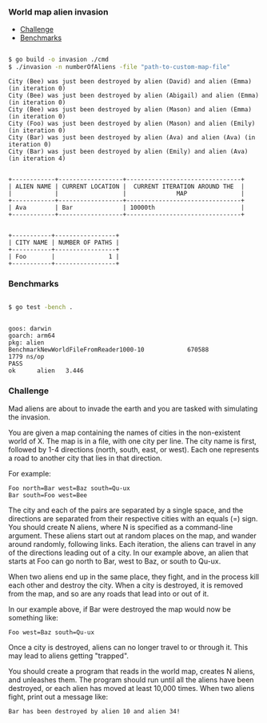 ### World map alien invasion

- [Challenge](#challenge)
- [Benchmarks](#benchmarks)


```sh

$ go build -o invasion ./cmd
$ ./invasion -n numberOfAliens -file "path-to-custom-map-file"

```

```
City (Bee) was just been destroyed by alien (David) and alien (Emma) (in iteration 0)
City (Bee) was just been destroyed by alien (Abigail) and alien (Emma) (in iteration 0)
City (Bee) was just been destroyed by alien (Mason) and alien (Emma) (in iteration 0)
City (Foo) was just been destroyed by alien (Mason) and alien (Emily) (in iteration 0)
City (Bar) was just been destroyed by alien (Ava) and alien (Ava) (in iteration 0)
City (Bar) was just been destroyed by alien (Emily) and alien (Ava) (in iteration 4)


+------------+------------------+--------------------------------+
| ALIEN NAME | CURRENT LOCATION |  CURRENT ITERATION AROUND THE  |
|            |                  |              MAP               |
+------------+------------------+--------------------------------+
| Ava        | Bar              | 10000th                        |
+------------+------------------+--------------------------------+


+-----------+-----------------+
| CITY NAME | NUMBER OF PATHS |
+-----------+-----------------+
| Foo       |               1 |
+-----------+-----------------+
```

### <a name="bench"> Benchmarks </a>

```sh

$ go test -bench .

```

```

goos: darwin
goarch: arm64
pkg: alien
BenchmarkNewWorldFileFromReader1000-10            670588              1779 ns/op
PASS
ok      alien   3.446

```


### <a name="challenge"> Challenge </a>

Mad aliens are about to invade the earth and you are tasked with simulating the invasion.

You are given a map containing the names of cities in the non-existent world of X. The map is in a file, with one city per line. The city name is first, followed by 1-4 directions (north, south, east, or west). Each one represents a road to another city that lies in that direction.

For example:

```
Foo north=Bar west=Baz south=Qu-ux
Bar south=Foo west=Bee
```

The city and each of the pairs are separated by a single space, and the directions are separated from their respective cities with an equals (=) sign. You should create N aliens, where N is specified as a command-line argument. These aliens start out at random places on the map, and wander around randomly, following links. Each iteration, the aliens can travel in any of the directions leading out of a city. In our example above, an alien that starts at Foo can go north to Bar, west to Baz, or south to Qu-ux.

When two aliens end up in the same place, they fight, and in the process kill each other and destroy the city. When a city is destroyed, it is removed from the map, and so are any roads that lead into or out of it.

In our example above, if Bar were destroyed the map would now be something like:

```
Foo west=Baz south=Qu-ux
```

Once a city is destroyed, aliens can no longer travel to or through it. This may lead to aliens getting "trapped".

You should create a program that reads in the world map, creates N aliens, and unleashes them. The program should run until all the aliens have been destroyed, or each alien has moved at least 10,000 times. When two aliens fight, print out a message like:

```
Bar has been destroyed by alien 10 and alien 34!
```
